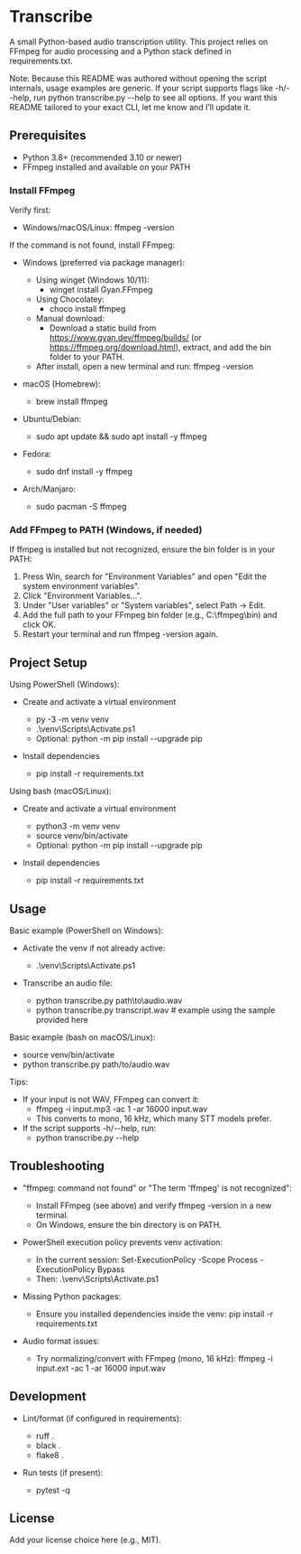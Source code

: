 # Transcribe

A small Python-based audio transcription utility. This project relies on FFmpeg for audio processing and a Python stack defined in requirements.txt.

Note: Because this README was authored without opening the script internals, usage examples are generic. If your script supports flags like -h/--help, run python transcribe.py --help to see all options. If you want this README tailored to your exact CLI, let me know and I’ll update it.

## Prerequisites

- Python 3.8+ (recommended 3.10 or newer)
- FFmpeg installed and available on your PATH

### Install FFmpeg

Verify first:

- Windows/macOS/Linux: ffmpeg -version

If the command is not found, install FFmpeg:

- Windows (preferred via package manager):
  - Using winget (Windows 10/11):
    - winget install Gyan.FFmpeg
  - Using Chocolatey:
    - choco install ffmpeg
  - Manual download:
    - Download a static build from https://www.gyan.dev/ffmpeg/builds/ (or https://ffmpeg.org/download.html), extract, and add the bin folder to your PATH.
  - After install, open a new terminal and run: ffmpeg -version

- macOS (Homebrew):
  - brew install ffmpeg

- Ubuntu/Debian:
  - sudo apt update && sudo apt install -y ffmpeg

- Fedora:
  - sudo dnf install -y ffmpeg

- Arch/Manjaro:
  - sudo pacman -S ffmpeg

### Add FFmpeg to PATH (Windows, if needed)

If ffmpeg is installed but not recognized, ensure the bin folder is in your PATH:

1) Press Win, search for "Environment Variables" and open "Edit the system environment variables".
2) Click "Environment Variables...".
3) Under "User variables" or "System variables", select Path -> Edit.
4) Add the full path to your FFmpeg bin folder (e.g., C:\\ffmpeg\\bin) and click OK.
5) Restart your terminal and run ffmpeg -version again.

## Project Setup

Using PowerShell (Windows):

- Create and activate a virtual environment
  - py -3 -m venv venv
  - .\venv\Scripts\Activate.ps1
  - Optional: python -m pip install --upgrade pip

- Install dependencies
  - pip install -r requirements.txt

Using bash (macOS/Linux):

- Create and activate a virtual environment
  - python3 -m venv venv
  - source venv/bin/activate
  - Optional: python -m pip install --upgrade pip

- Install dependencies
  - pip install -r requirements.txt

## Usage

Basic example (PowerShell on Windows):

- Activate the venv if not already active:
  - .\venv\Scripts\Activate.ps1

- Transcribe an audio file:
  - python transcribe.py path\to\audio.wav
  - python transcribe.py transcript.wav   # example using the sample provided here

Basic example (bash on macOS/Linux):

- source venv/bin/activate
- python transcribe.py path/to/audio.wav

Tips:

- If your input is not WAV, FFmpeg can convert it:
  - ffmpeg -i input.mp3 -ac 1 -ar 16000 input.wav
  - This converts to mono, 16 kHz, which many STT models prefer.
- If the script supports -h/--help, run:
  - python transcribe.py --help

## Troubleshooting

- "ffmpeg: command not found" or "The term 'ffmpeg' is not recognized":
  - Install FFmpeg (see above) and verify ffmpeg -version in a new terminal.
  - On Windows, ensure the bin directory is on PATH.

- PowerShell execution policy prevents venv activation:
  - In the current session: Set-ExecutionPolicy -Scope Process -ExecutionPolicy Bypass
  - Then: .\venv\Scripts\Activate.ps1

- Missing Python packages:
  - Ensure you installed dependencies inside the venv: pip install -r requirements.txt

- Audio format issues:
  - Try normalizing/convert with FFmpeg (mono, 16 kHz): ffmpeg -i input.ext -ac 1 -ar 16000 input.wav

## Development

- Lint/format (if configured in requirements):
  - ruff .
  - black .
  - flake8 .

- Run tests (if present):
  - pytest -q

## License

Add your license choice here (e.g., MIT).
